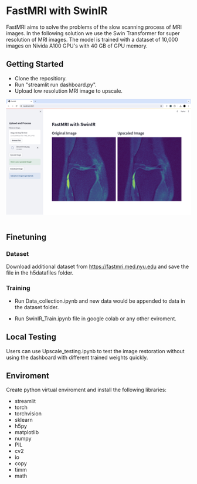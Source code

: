 # FastMRI with SwinIR

FastMRI aims to solve the problems of the slow scanning process of MRI images. In the following solution we use the Swin Transformer for super resolution of MRI images. The model is trained with a dataset of 10,000 images on Nivida A100 GPU's with 40 GB of GPU memory.

## Getting Started

- Clone the repositiory.
- Run "streamlit run dashboard.py".
- Upload low resolution MRI image to upscale.

<img src="./dashboard.png" title="demo" alt="demo"/>&nbsp;


## Finetuning

### Dataset
Download additional dataset from https://fastmri.med.nyu.edu and save the file in the h5datafiles folder.

### Training

- Run Data_collection.ipynb and new data would be appended to data in the dataset folder.

- Run SwinIR_Train.ipynb file in google colab or any other eviroment. 

## Local Testing
Users can use Upscale_testing.ipynb to test the image restoration without using the dashboard with different trained weights quickly.

## Enviroment

Create python virtual enviroment and install the following libraries:
- streamlit
- torch
- torchvision
- sklearn
- h5py
- matplotlib
- numpy
- PIL
- cv2
- io
- copy
- timm
- math
